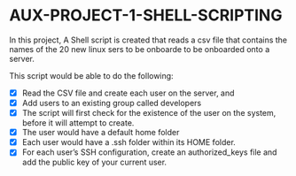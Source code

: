 # AUX-PROJECT-1-SHELL-SCRIPTING

In this project, A Shell script is created that reads a csv file that contains the names of the 20 new linux sers to be onboarde to be  onboarded onto a server.

This script would be able to do the following:
* [x] Read the CSV file and create each user on the server, and
* [x] Add users to an existing group called developers
* [x] The script will first check for the existence of the user on the system, before it will attempt to create.
* [x] The user would have a default home folder
* [x] Each user would have a .ssh folder within its HOME folder.
* [x] For each user’s SSH configuration, create an authorized_keys file and add the public key of your current user.
